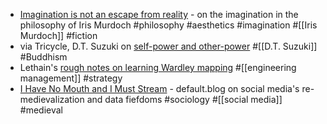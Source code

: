 - [Imagination is not an escape from reality](https://iai.tv/articles/imagination-is-not-an-escape-from-reality-auid-3002) - on the imagination in the philosophy of Iris Murdoch #philosophy #aesthetics #imagination #[[Iris Murdoch]] #fiction
- via Tricycle, D.T. Suzuki on [self-power and other-power](https://tricycle.org/article/self-power-and-other-power/) #[[D.T. Suzuki]] #Buddhism
- Lethain's [rough notes on learning Wardley mapping](https://lethain.com/learning-wardley-mapping/) #[[engineering management]] #strategy
- [I Have No Mouth and I Must Stream](https://default.blog/p/i-have-no-mouth-and-i-must-stream) - default.blog on social media's re-medievalization and data fiefdoms #sociology #[[social media]] #medieval